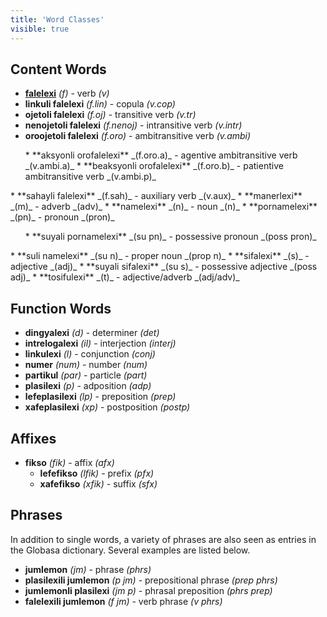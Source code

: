 ```yaml
---
title: 'Word Classes'
visible: true
---
```


## Content Words

* **[falelexi](/gramati/inharelexi#falelexili_klase)** _(f)_ - verb _(v)_
 * **linkuli falelexi** _(f.lin)_ - copula _(v.cop)_
 * **ojetoli falelexi** _(f.oj)_ - transitive verb _(v.tr)_
 * **nenojetoli falelexi** _(f.nenoj)_ - intransitive verb _(v.intr)_
 * **oroojetoli falelexi** _(f.oro)_ - ambitransitive verb _(v.ambi)_
<ul>
 * **aksyonli orofalelexi** _(f.oro.a)_ - agentive ambitransitive verb _(v.ambi.a)_
 * **beaksyonli orofalelexi** _(f.oro.b)_ - patientive ambitransitive verb _(v.ambi.p)_ 
</ul>
 * **sahayli falelexi** _(f.sah)_ - auxiliary verb _(v.aux)_
* **manerlexi** _(m)_ - adverb _(adv)_
* **namelexi** _(n)_ - noun _(n)_
 * **pornamelexi** _(pn)_ - pronoun _(pron)_
<ul>
 * **suyali pornamelexi** _(su pn)_ - possessive pronoun _(poss pron)_
</ul>
 * **suli namelexi** _(su n)_ - proper noun _(prop n)_
* **sifalexi** _(s)_ - adjective _(adj)_
 * **suyali sifalexi** _(su s)_ - possessive adjective _(poss adj)_
* **tosifulexi** _(t)_ - adjective/adverb _(adj/adv)_

## Function Words

* **dingyalexi** _(d)_ - determiner _(det)_
* **intrelogalexi** _(il)_ - interjection _(interj)_
* **linkulexi** _(l)_ - conjunction _(conj)_
* **numer** _(num)_ - number _(num)_
* **partikul** _(par)_ - particle _(part)_
* **plasilexi** _(p)_ - adposition _(adp)_
 * **lefeplasilexi** _(lp)_ - preposition _(prep)_
 * **xafeplasilexi** _(xp)_ - postposition _(postp)_

## Affixes

* **fikso** _(fik)_ - affix _(afx)_
  * **lefefikso** _(lfik)_ - prefix _(pfx)_
  * **xafefikso** _(xfik)_ - suffix _(sfx)_

## Phrases

In addition to single words, a variety of phrases are also seen as entries in the Globasa dictionary. Several examples are listed below. 

* **jumlemon** _(jm)_ - phrase _(phrs)_
 * **plasilexili jumlemon** _(p jm)_ - prepositional phrase _(prep phrs)_
 * **jumlemonli plasilexi** _(jm p)_ - phrasal preposition _(phrs prep)_
 * **falelexili jumlemon** _(f jm)_ - verb phrase _(v phrs)_
